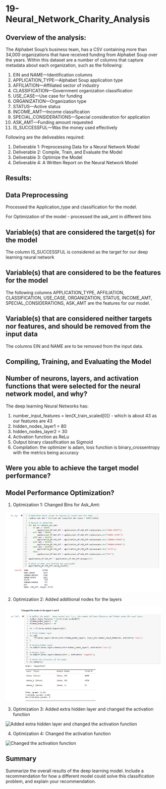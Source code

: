 # 19-Neural_Network_Charity_Analysis

## Overview of the analysis: 

The Alphabet Soup’s business team, has a CSV containing more than 34,000 organizations that have received funding from Alphabet Soup over the years. Within this dataset are a number of columns that capture metadata about each organization, such as the following:

1. EIN and NAME—Identification columns
2. APPLICATION_TYPE—Alphabet Soup application type
3. AFFILIATION—Affiliated sector of industry
4. CLASSIFICATION—Government organization classification
5. USE_CASE—Use case for funding
6. ORGANIZATION—Organization type
7. STATUS—Active status
8. INCOME_AMT—Income classification
9. SPECIAL_CONSIDERATIONS—Special consideration for application
10. ASK_AMT—Funding amount requested
11. IS_SUCCESSFUL—Was the money used effectively

Following are the deliveables required:

1. Deliverable 1: Preprocessing Data for a Neural Network Model
2. Deliverable 2: Compile, Train, and Evaluate the Model
3. Deliverable 3: Optimize the Model
4. Deliverable 4: A Written Report on the Neural Network Model

## Results: 

## Data Preprocessing

Processed the Application_type and classification for the model.

For Optimization of the model - processed the ask_amt in different bins

## Variable(s) that are considered the target(s) for the model

The column IS_SUCCESSFUL is considered as the target for our deep learning neural network

## Variable(s) that are considered to be the features for the  model

The following columns APPLICATION_TYPE, AFFILIATION, CLASSIFICATION, USE_CASE, ORGANIZATION, STATUS, INCOME_AMT, SPECIAL_CONSIDERATIONS, ASK_AMT are the features for our model.

## Variable(s) that are considered neither targets nor features, and should be removed from the input data

The columns EIN and NAME are to be removed from the input data.

## Compiling, Training, and Evaluating the Model

## Number of neurons, layers, and activation functions that were selected for the neural network model, and why?

The deep learning Neural Networks has:
1. number_input_features = len(X_train_scaled[0]) - which is about 43 as our features are 43
2. hidden_nodes_layer1 =  80
3. hidden_nodes_layer2 = 30
4. Activation function as ReLu
5. Output binary classification as Sigmoid
6. Compilation:  the optimizer is adam, loss function is binary_crossentropy with the metrics being accuracy

## Were you able to achieve the target model performance?

## Model Performance Optimization?

1. Optimization 1:
Changed Bins for Ask_Amt:

![Changed Bins for Ask Amount](images/Opt1Ask_amt_binning.png)

2. Optimization 2:
Added additional nodes for the layers

![Added additional nodes for the layers](images/Opt2.png)

3. Optimization 3: 
Added extra hidden layer and changed the activation function

![Added extra hidden layer and changed the activation function]()

4. Optimization 4: 
Changed the activation function

![Changed the activation function]()

## Summary

Summarize the overall results of the deep learning model. Include a recommendation for how a different model could solve this classification problem, and explain your recommendation.
